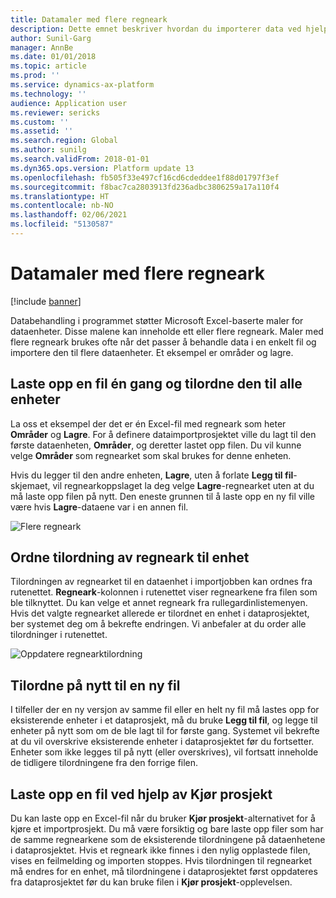 ```yaml
---
title: Datamaler med flere regneark
description: Dette emnet beskriver hvordan du importerer data ved hjelp av Excel-dataenhetsmaler til Finance and Operations.
author: Sunil-Garg
manager: AnnBe
ms.date: 01/01/2018
ms.topic: article
ms.prod: ''
ms.service: dynamics-ax-platform
ms.technology: ''
audience: Application user
ms.reviewer: sericks
ms.custom: ''
ms.assetid: ''
ms.search.region: Global
ms.author: sunilg
ms.search.validFrom: 2018-01-01
ms.dyn365.ops.version: Platform update 13
ms.openlocfilehash: fb505f33e497cf16cd6cdeddee1f88d01797f3ef
ms.sourcegitcommit: f8bac7ca2803913fd236adbc3806259a17a110f4
ms.translationtype: HT
ms.contentlocale: nb-NO
ms.lasthandoff: 02/06/2021
ms.locfileid: "5130587"
---
```

# <a name="data-templates-with-multiple-worksheets"></a>Datamaler med flere regneark

[!include [banner](../includes/banner.md)]

Databehandling i programmet støtter Microsoft Excel-baserte maler for dataenheter. Disse malene kan inneholde ett eller flere regneark. Maler med flere regneark brukes ofte når det passer å behandle data i en enkelt fil og importere den til flere dataenheter. Et eksempel er områder og lagre.

## <a name="upload-a-file-once-and-map-it-to-all-entities"></a>Laste opp en fil én gang og tilordne den til alle enheter
La oss et eksempel der det er én Excel-fil med regneark som heter **Områder** og **Lagre**. For å definere dataimportprosjektet ville du lagt til den første dataenheten, **Områder**, og deretter lastet opp filen. Du vil kunne velge **Områder** som regnearket som skal brukes for denne enheten.

Hvis du legger til den andre enheten, **Lagre**, uten å forlate **Legg til fil**-skjemaet, vil regnearkoppslaget la deg velge **Lagre**-regnearket uten at du må laste opp filen på nytt. Den eneste grunnen til å laste opp en ny fil ville være hvis **Lagre**-dataene var i en annen fil.

![Flere regneark](./media/AddFileMultipleWorkSheets.png)

## <a name="fix-worksheet-to-entity-mapping"></a>Ordne tilordning av regneark til enhet

Tilordningen av regnearket til en dataenhet i importjobben kan ordnes fra rutenettet. **Regneark**-kolonnen i rutenettet viser regnearkene fra filen som ble tilknyttet. Du kan velge et annet regneark fra rullegardinlistemenyen. Hvis det valgte regnearket allerede er tilordnet en enhet i dataprosjektet, ber systemet deg om å bekrefte endringen. Vi anbefaler at du order alle tilordninger i rutenettet.

![Oppdatere regnearktilordning](./media/UpdateMappings.png)

## <a name="re-map-to-a-new-file"></a>Tilordne på nytt til en ny fil

I tilfeller der en ny versjon av samme fil eller en helt ny fil må lastes opp for eksisterende enheter i et dataprosjekt, må du bruke **Legg til fil**, og legge til enheter på nytt som om de ble lagt til for første gang. Systemet vil bekrefte at du vil overskrive eksisterende enheter i dataprosjektet før du fortsetter. Enheter som ikke legges til på nytt (eller overskrives), vil fortsatt inneholde de tidligere tilordningene fra den forrige filen.

## <a name="upload-a-file-using-run-project"></a>Laste opp en fil ved hjelp av Kjør prosjekt

Du kan laste opp en Excel-fil når du bruker **Kjør prosjekt**-alternativet for å kjøre et importprosjekt. Du må være forsiktig og bare laste opp filer som har de samme regnearkene som de eksisterende tilordningene på dataenhetene i dataprosjektet. Hvis et regneark ikke finnes i den nylig opplastede filen, vises en feilmelding og importen stoppes. Hvis tilordningen til regnearket må endres for en enhet, må tilordningene i dataprosjektet først oppdateres fra dataprosjektet før du kan bruke filen i **Kjør prosjekt**-opplevelsen.
